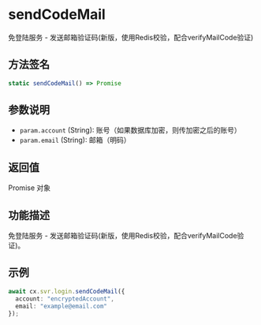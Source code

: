 # sendCodeMail

免登陆服务 - 发送邮箱验证码(新版，使用Redis校验，配合verifyMailCode验证)

## 方法签名
```typescript
static sendCodeMail() => Promise
```

## 参数说明
- `param.account` (String): 账号（如果数据库加密，则传加密之后的账号）
- `param.email` (String): 邮箱（明码）

## 返回值
Promise 对象

## 功能描述
免登陆服务 - 发送邮箱验证码(新版，使用Redis校验，配合verifyMailCode验证)。

## 示例
```typescript
await cx.svr.login.sendCodeMail({
  account: "encryptedAccount",
  email: "example@email.com"
});
``` 